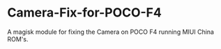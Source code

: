 # Camera-Fix-for-POCO-F4
A magisk  module for fixing the Camera on POCO F4 running MIUI China ROM's.
